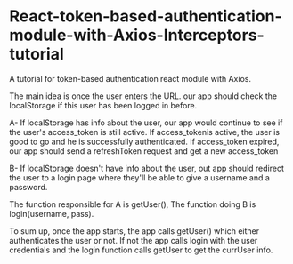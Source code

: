 # React-token-based-authentication-module-with-Axios-Interceptors-tutorial
A tutorial for token-based authentication react module with Axios.

The main idea is once the user enters the URL. our app should check the localStorage if this user has been logged in before. 

A- If localStorage has info about the user, our app would continue to see if the user's access_token is still active.
If access_tokenis active, the user is good to go and he is successfully authenticated.
If access_token expired, our app should send a refreshToken request and get a new access_token 

B- If localStorage doesn't have info about the user, out app should redirect the user to a login page where they'll be able to give a username and a password.

The function responsible for A is getUser(), The function doing B is login(username, pass).

To sum up, once the app starts, the app calls getUser() which either authenticates the user or not.
If not the app calls login with the user credentials and the login function calls getUser to get the currUser info.
